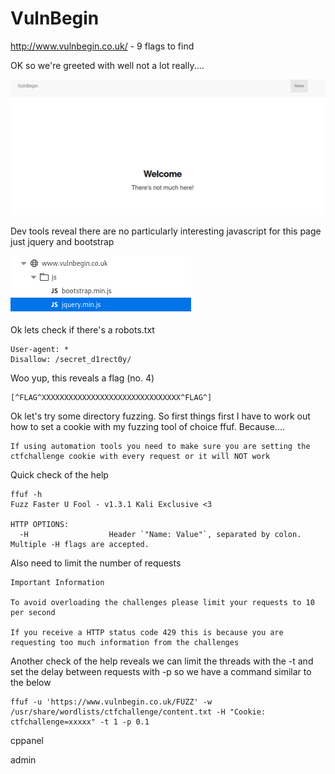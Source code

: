 # VulnBegin

http://www.vulnbegin.co.uk/ - 9 flags to find

OK so we're greeted with well not a lot really....

![Not much here](./images/vulnbegin-01.png)

Dev tools reveal there are no particularly interesting javascript for this page just jquery and bootstrap

![Javascript](./images/vulnbegin-02.png)

Ok lets check if there's a robots.txt

```
User-agent: *
Disallow: /secret_d1rect0y/
```

Woo yup, this reveals a flag (no. 4)

```
[^FLAG^XXXXXXXXXXXXXXXXXXXXXXXXXXXXXXX^FLAG^]
```

Ok let's try some directory fuzzing. So first things first I have to work out how to set a cookie with my fuzzing tool of choice ffuf. Because....

```
If using automation tools you need to make sure you are setting the ctfchallenge cookie with every request or it will NOT work
```

Quick check of the help

```
ffuf -h                                                                                                                                     
Fuzz Faster U Fool - v1.3.1 Kali Exclusive <3

HTTP OPTIONS:
  -H                  Header `"Name: Value"`, separated by colon. Multiple -H flags are accepted.
```

Also need to limit the number of requests

```
Important Information

To avoid overloading the challenges please limit your requests to 10 per second

If you receive a HTTP status code 429 this is because you are requesting too much information from the challenges
```

Another check of the help reveals we can limit the threads with the -t and set the delay between requests with -p so we have a command similar to the below

```
ffuf -u 'https://www.vulnbegin.co.uk/FUZZ' -w /usr/share/wordlists/ctfchallenge/content.txt -H "Cookie: ctfchallenge=xxxxx" -t 1 -p 0.1
```

cppanel

admin